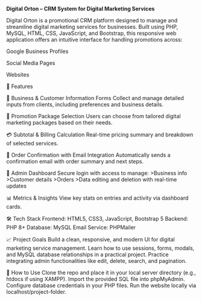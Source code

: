 **Digital Orton – CRM System for Digital Marketing Services**

Digital Orton is a promotional CRM platform designed to manage and streamline digital marketing services for businesses. Built using PHP, MySQL, HTML, CSS, JavaScript, and Bootstrap, this responsive web application offers an intuitive interface for handling promotions across:

Google Business Profiles

Social Media Pages

Websites

🚀 Features

  📝 Business & Customer Information Forms
      Collect and manage detailed inputs from clients, including preferences and business details.

  💼 Promotion Package Selection
      Users can choose from tailored digital marketing packages based on their needs.

  💳 Subtotal & Billing Calculation
      Real-time pricing summary and breakdown of selected services.

  📩 Order Confirmation with Email Integration
      Automatically sends a confirmation email with order summary and next steps.

  🔐 Admin Dashboard
      Secure login with access to manage:
       >Business info
       >Customer details
       >Orders
       >Data editing and deletion with real-time updates

  📊 Metrics & Insights
      View key stats on entries and activity via dashboard cards.


🛠️ Tech Stack
      Frontend: HTML5, CSS3, JavaScript, Bootstrap 5
      Backend: PHP 8+
      Database: MySQL
      Email Service: PHPMailer


📈 Project Goals
      Build a clean, responsive, and modern UI for digital marketing service management.
      Learn how to use sessions, forms, modals, and MySQL database relationships in a practical project.
      Practice integrating admin functionalities like edit, delete, search, and pagination.

🔧 How to Use
      Clone the repo and place it in your local server directory (e.g., htdocs if using XAMPP).
      Import the provided SQL file into phpMyAdmin.
      Configure database credentials in your PHP files.
      Run the website locally via localhost/project-folder.
